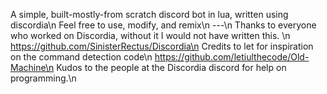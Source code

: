 A simple, built-mostly-from scratch discord bot in lua, written using discordia\n
Feel free to use, modify, and remix\n
---\n
Thanks to everyone who worked on Discordia, without it I would not have written this. \n
https://github.com/SinisterRectus/Discordia\n
Credits to let for inspiration on the command detection code\n
https://github.com/letiulthecode/Old-Machine\n
Kudos to the people at the Discordia discord for help on programming.\n
